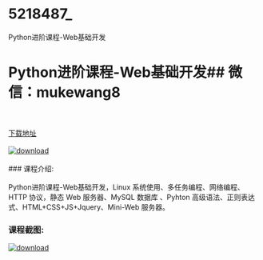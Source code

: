 # 5218487_
Python进阶课程-Web基础开发
# Python进阶课程-Web基础开发## 微信：mukewang8
<br/></br>[下载地址](http://www.36tz.cn/article/5218487 "下载地址")
<br/></br>[![download](http://36tz.cn/muke_img/2021_02_1-57.png "下载地址")](http://www.36tz.cn/article/5218487 "下载地址")
<br/></br>### 课程介绍:<br/></br>Python进阶课程-Web基础开发，Linux 系统使用、多任务编程、网络编程、HTTP 协议，静态 Web 服务器、MySQL 数据库 、Pyhton 高级语法、正则表达式、HTML+CSS+JS+Jquery、Mini-Web 服务器。

### 课程截图:
[![download](http://36tz.cn/muke_img/2021_02_2-61.png "下载地址")](http://www.36tz.cn/article/5218487 "下载地址")

